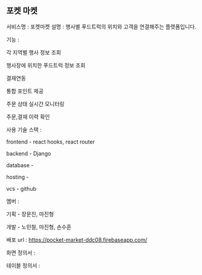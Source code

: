 
## 포켓 마켓

서비스명 : 포켓마켓
설명 : 행사별 푸드트럭의 위치와 고객을 연결해주는 플랫폼입니다.

기능 : 

각 지역별 행사 정보 조회

행사장에 위치한 푸드트럭 정보 조회

결재연동

통합 포인트 제공 

주문 상태 실시간 모니터링

주문,결재 이력 확인


사용 기술 스택 :

frontend - react hooks, react router

backend - Django

database - 

hosting - 

vcs - github


멤버 :

기획 - 장문진, 마진형

개발 - 노민철, 마진형, 손수훈

배포 url : https://pocket-market-ddc08.firebaseapp.com/

화면 정의서 : 

테이블 정의서 : 
